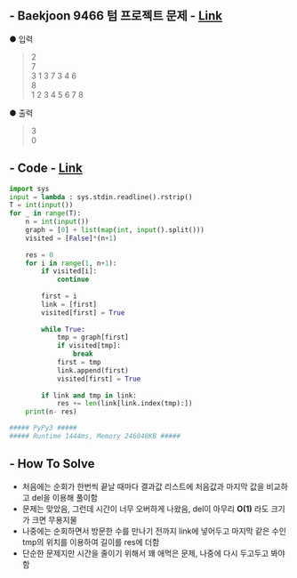 ## - Baekjoon 9466 텀 프로젝트  문제 - [Link](https://www.acmicpc.net/problem/9466)
● 입력  
> 2  
7  
3 1 3 7 3 4 6  
8  
1 2 3 4 5 6 7 8

● 출력
> 3  
0

## - Code - [Link](https://github.com/imtaesuu/AlgorithmPractice_with_Python/blob/main/Graph_Traversal/Baekjoon_9466/Baekjoon_9466.py)

```python
import sys
input = lambda : sys.stdin.readline().rstrip()
T = int(input())
for _ in range(T):
    n = int(input())
    graph = [0] + list(map(int, input().split()))    
    visited = [False]*(n+1)
    
    res = 0
    for i in range(1, n+1):
        if visited[i]:
            continue
        
        first = i
        link = [first]
        visited[first] = True
        
        while True:
            tmp = graph[first]
            if visited[tmp]:
                break
            first = tmp
            link.append(first)
            visited[first] = True
        
        if link and tmp in link:
            res += len(link[link.index(tmp):])
    print(n- res)

##### PyPy3 #####
##### Runtime 1444ms, Memory 246048KB #####
```

## - **How To Solve**
- 처음에는 순회가 한번씩 끝날 때마다 결과값 리스트에 처음값과 마지막 값을 비교하고 del을 이용해 풀이함
- 문제는 맞았음, 그런데 시간이 너무 오버하게 나왔음, del이 아무리 **O(1)** 라도 크기가 크면 무용지물
- 나중에는 순회하면서 방문한 수를 만나기 전까지 link에 넣어두고 마지막 같은 수인 tmp의 위치를 이용하여 길이를 res에 더함
- 단순한 문제지만 시간을 줄이기 위해서 꽤 애먹은 문제, 나중에 다시 두고두고 봐야함